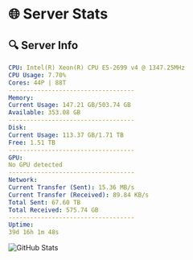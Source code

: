 # 🌐 Server Stats
## 🔍 Server Info
```yaml
CPU: Intel(R) Xeon(R) CPU E5-2699 v4 @ 1347.25MHz
CPU Usage: 7.70%
Cores: 44P | 88T
-----------------------------------
Memory:
Current Usage: 147.21 GB/503.74 GB
Available: 353.08 GB
-----------------------------------
Disk:
Current Usage: 113.37 GB/1.71 TB
Free: 1.51 TB
-----------------------------------
GPU:
No GPU detected
-----------------------------------
Network:
Current Transfer (Sent): 15.36 MB/s
Current Transfer (Received): 89.84 KB/s
Total Sent: 67.60 TB
Total Received: 575.74 GB
-----------------------------------
Uptime:
39d 16h 1m 48s
```
![GitHub Stats](https://img.shields.io/badge/Updated-2025-04-16_13:24:37-blue)